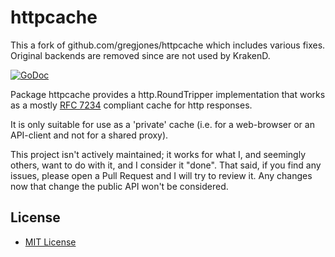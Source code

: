 httpcache
=========

This a fork of github.com/gregjones/httpcache which includes various fixes.
Original backends are removed since are not used by KrakenD.

[![GoDoc](https://godoc.org/github.com/davron112/httpcache?status.svg)](https://godoc.org/github.com/davron112/httpcache)

Package httpcache provides a http.RoundTripper implementation that works as a mostly [RFC 7234](https://tools.ietf.org/html/rfc7234) compliant cache for http responses.

It is only suitable for use as a 'private' cache (i.e. for a web-browser or an API-client and not for a shared proxy).

This project isn't actively maintained; it works for what I, and seemingly others, want to do with it, and I consider it "done". That said, if you find any issues, please open a Pull Request and I will try to review it. Any changes now that change the public API won't be considered.

License
-------

-	[MIT License](LICENSE.txt)
